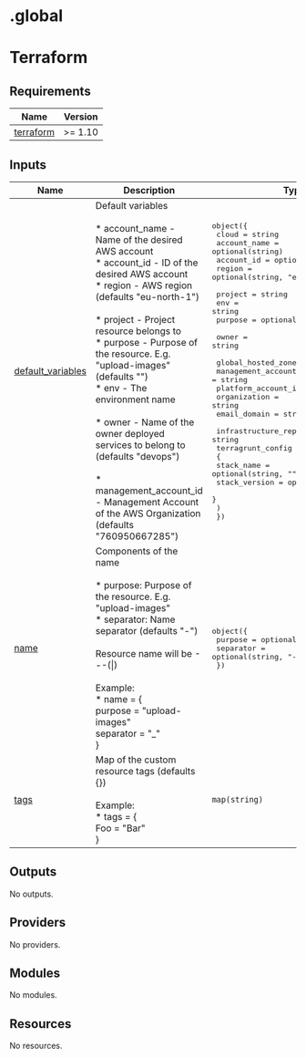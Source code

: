 # .global

<!-- BEGIN_TF_DOCS -->


# Terraform
## Requirements

| Name | Version |
|------|---------|
| <a name="requirement_terraform"></a> [terraform](#requirement\_terraform) | >= 1.10 |

## Inputs

| Name | Description | Type | Default | Required |
|------|-------------|------|---------|:--------:|
| <a name="input_default_variables"></a> [default\_variables](#input\_default\_variables) | Default variables<br/><br/>* account\_name - Name of the desired AWS account<br/>* account\_id - ID of the desired AWS account<br/>* region - AWS region (defaults "eu-north-1")<br/><br/>* project - Project resource belongs to<br/>* purpose - Purpose of the resource. E.g. "upload-images" (defaults "")<br/>* env - The environment name<br/><br/>* owner - Name of the owner deployed services to belong to (defaults "devops")<br/><br/>* management\_account\_id - Management Account of the AWS Organization (defaults "760950667285") | <pre>object({<br/>    cloud        = string<br/>    account_name = optional(string)<br/>    account_id   = optional(string)<br/>    region       = optional(string, "eu-north-1")<br/><br/>    project = string<br/>    env     = string<br/>    purpose = optional(string, "")<br/><br/>    owner = string<br/><br/>    global_hosted_zone    = string<br/>    management_account_id = string<br/>    platform_account_id   = string<br/>    organization          = string<br/>    email_domain          = string<br/><br/>    infrastructure_repository = string<br/>    terragrunt_config = object(<br/>      {<br/>        stack_name    = optional(string, "")<br/>        stack_version = optional(string, "")<br/>      }<br/>    )<br/>  })</pre> | n/a | yes |
| <a name="input_name"></a> [name](#input\_name) | Components of the name<br/><br/>* purpose: Purpose of the resource. E.g. "upload-images"<br/>* separator: Name separator (defaults "-")<br/><br/>Resource name will be <project>-<env>-<purpose>-(\|<type of resource>)<br/><br/>Example:<br/>* name = {<br/>  purpose = "upload-images"<br/>  separator = "\_"<br/>} | <pre>object({<br/>    purpose   = optional(string, "")<br/>    separator = optional(string, "-")<br/>  })</pre> | <pre>{<br/>  "purpose": "",<br/>  "separator": "-"<br/>}</pre> | no |
| <a name="input_tags"></a> [tags](#input\_tags) | Map of the custom resource tags (defaults {})<br/><br/>Example:<br/>* tags = {<br/>  Foo = "Bar"<br/>} | `map(string)` | `{}` | no |

## Outputs

No outputs.

## Providers

No providers.

## Modules

No modules.

## Resources

No resources.
<!-- END_TF_DOCS -->

